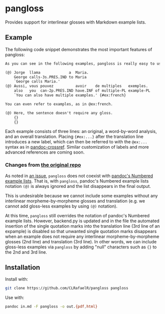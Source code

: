 # pangloss

Provides support for interlinear glosses with Markdown example lists.

## Example

The following code snippet demonstrates the most important features of
pangloss:

```markdown
As you can see in the following examples, pangloss is really easy to use:

(@) Jorge  llama             a  Maria.
    George calls-3s.PRES.IND to Maria
    `George calls Maria.'
(@) Aussi, vous pouvez          avoir    de multiples   exemples.
    also   you  can-2p.PRES.IND have.INF of multiple-PL example-PL
    `You can also have multiple examples.' {#ex:french}

You can even refer to examples, as in @ex:french.

(@) Here, the sentence doesn't require any gloss.
    {}
    {} 
```

Each example consists of three lines: an original, a word-by-word analysis, and
an overall translation. Placing `{#ex:...}` after the translation line
introduces a new label, which can then be referred to with the `@ex:...`
syntax as in [pandoc-crossref](https://github.com/lierdakil/pandoc-crossref).
Similar customization of labels and more advanced references are coming soon.

### Changes from [the original repo](https://github.com/daemanos/pangloss)

As noted in [an issue](https://github.com/daemanos/pangloss/issues/8), 
`pangloss` does not coexist with [pandoc's Numbered example lists](https://pandoc.org/MANUAL.html#numbered-example-lists).
That is, with `pangloss`, pandoc's Numbered example lists notation `(@)` is always ignored and the list disappears in the final output.

This is undesirable because we cannot include some examples without any interlinear morpheme-by-morpheme glosses and translation
(e.g. we cannot add gloss-less examples by using `(@)` notation).

At this time, `pangloss` still overrides the notation of pandoc's Numbered example lists.
However, backend.py is updated and in the file the automated insertion of the single quotation marks into the translation line (3rd line of an expample) is disabled so that unwanted single quotation marks disappears when an example does not require any interlinear morpheme-by-morpheme glosses (2nd line) and translation (3rd line). 
In other words, we can include gloss-less examples via `pangloss` by adding "null" characters such as `{}` to the 2nd and 3rd line.

## Installation

Install with:

```bash
git clone https://github.com/CLRafaelR/pangloss pangloss
```

Use with:

```bash
pandoc in.md -F pangloss -o out.{pdf,html}
```
